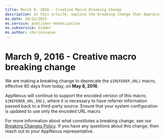 ```yaml
---
title: March 9, 2016 - Creative Macro Breaking Change
description: In this article, explore the breaking change that deprecates the `${REFERER_URL}` macro.
ms.date: 10/21/2025
ms.service: publisher-monetization
ms.subservice: bidder
ms.author: shsrinivasan
---
```


# March 9, 2016 - Creative macro breaking change

We are making a breaking change to deprecate the `${REFERER_URL}` macro, effective 60 days from today, on **May 8, 2016**.

AppNexus will continue to support the encoded version of this macro, `${REFERER_URL_ENC}`, where it is necessary to have referrer information passed back to a third-party source. Ensure that your system configuration is updated to use only the encoded URL macro.

For more information about what constitutes a breaking change, see our [Breaking Changes Policy](../digital-platform-api/breaking-changes.md). If you have any questions about this change, then reach out to your AppNexus representative.
